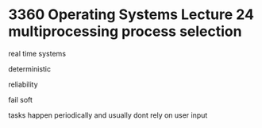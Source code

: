 # 3360 Operating Systems Lecture 24 multiprocessing process selection

real time systems

deterministic

reliability

fail soft

tasks happen periodically and usually dont rely on user input
